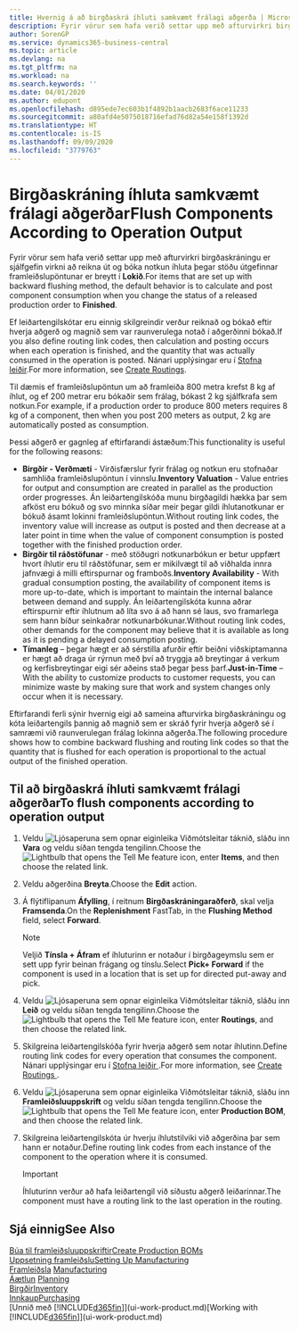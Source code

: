 ```yaml
---
title: Hvernig á að birgðaskrá íhluti samkvæmt frálagi aðgerða | Microsoft Docs
description: Fyrir vörur sem hafa verið settar upp með afturvirkri birgðaskráningu er sjálfgefin virkni að reikna út og bóka notkun íhluta þegar stöðu útgefinnar framleiðslupöntunar er breytt í **Lokið**. Frekari upplýsingar eru í Birgðaskráningaraðferð.
author: SorenGP
ms.service: dynamics365-business-central
ms.topic: article
ms.devlang: na
ms.tgt_pltfrm: na
ms.workload: na
ms.search.keywords: ''
ms.date: 04/01/2020
ms.author: edupont
ms.openlocfilehash: d895ede7ec603b1f4892b1aacb2683f6ace11233
ms.sourcegitcommit: a80afd4e5075018716efad76d82a54e158f1392d
ms.translationtype: HT
ms.contentlocale: is-IS
ms.lasthandoff: 09/09/2020
ms.locfileid: "3779763"
---
```

# <a name="flush-components-according-to-operation-output"></a><span data-ttu-id="7f102-104">Birgðaskráning íhluta samkvæmt frálagi aðgerðar</span><span class="sxs-lookup"><span data-stu-id="7f102-104">Flush Components According to Operation Output</span></span>
<span data-ttu-id="7f102-105">Fyrir vörur sem hafa verið settar upp með afturvirkri birgðaskráningu er sjálfgefin virkni að reikna út og bóka notkun íhluta þegar stöðu útgefinnar framleiðslupöntunar er breytt í **Lokið**.</span><span class="sxs-lookup"><span data-stu-id="7f102-105">For items that are set up with backward flushing method, the default behavior is to calculate and post component consumption when you change the status of a released production order to **Finished**.</span></span>  

<span data-ttu-id="7f102-106">Ef leiðartengilskótar eru einnig skilgreindir verður reiknað og bókað eftir hverja aðgerð og magnið sem var raunverulega notað í aðgerðinni bókað.</span><span class="sxs-lookup"><span data-stu-id="7f102-106">If you also define routing link codes, then calculation and posting occurs when each operation is finished, and the quantity that was actually consumed in the operation is posted.</span></span> <span data-ttu-id="7f102-107">Nánari upplýsingar eru í [Stofna leiðir](production-how-to-create-routings.md).</span><span class="sxs-lookup"><span data-stu-id="7f102-107">For more information, see [Create Routings](production-how-to-create-routings.md).</span></span>  

<span data-ttu-id="7f102-108">Til dæmis ef framleiðslupöntun um að framleiða 800 metra krefst 8 kg af íhlut, og ef 200 metrar eru bókaðir sem frálag, bókast 2 kg sjálfkrafa sem notkun.</span><span class="sxs-lookup"><span data-stu-id="7f102-108">For example, if a production order to produce 800 meters requires 8 kg of a component, then when you post 200 meters as output, 2 kg are automatically posted as consumption.</span></span>  

<span data-ttu-id="7f102-109">Þessi aðgerð er gagnleg af eftirfarandi ástæðum:</span><span class="sxs-lookup"><span data-stu-id="7f102-109">This functionality is useful for the following reasons:</span></span>  

-   <span data-ttu-id="7f102-110">**Birgðir - Verðmæti** - Virðisfærslur fyrir frálag og notkun eru stofnaðar samhliða framleiðslupöntun í vinnslu.</span><span class="sxs-lookup"><span data-stu-id="7f102-110">**Inventory Valuation** - Value entries for output and consumption are created in parallel as the production order progresses.</span></span> <span data-ttu-id="7f102-111">Án leiðartengilskóða munu birgðagildi hækka þar sem afköst eru bókuð og svo minnka síðar meir þegar gildi íhlutanotkunar er bókuð ásamt lokinni framleiðslupöntun.</span><span class="sxs-lookup"><span data-stu-id="7f102-111">Without routing link codes, the inventory value will increase as output is posted and then decrease at a later point in time when the value of component consumption is posted together with the finished production order.</span></span>  
-   <span data-ttu-id="7f102-112">**Birgðir til ráðstöfunar** - með stöðugri notkunarbókun er betur uppfært hvort íhlutir eru til ráðstöfunar, sem er mikilvægt til að viðhalda innra jafnvægi á milli eftirspurnar og framboðs.</span><span class="sxs-lookup"><span data-stu-id="7f102-112">**Inventory Availability** - With gradual consumption posting, the availability of component items is more up-to-date, which is important to maintain the internal balance between demand and supply.</span></span> <span data-ttu-id="7f102-113">Án leiðartengilskóta kunna aðrar eftirspurnir eftir íhlutnum að líta svo á að hann sé laus, svo framarlega sem hann bíður seinkaðrar notkunarbókunar.</span><span class="sxs-lookup"><span data-stu-id="7f102-113">Without routing link codes, other demands for the component may believe that it is available as long as it is pending a delayed consumption posting.</span></span>  
-   <span data-ttu-id="7f102-114">**Tímanleg** – þegar hægt er að sérstilla afurðir eftir beiðni viðskiptamanna er hægt að draga úr rýrnun með því að tryggja að breytingar á verkum og kerfisbreytingar eigi sér aðeins stað þegar þess þarf.</span><span class="sxs-lookup"><span data-stu-id="7f102-114">**Just-in-Time** – With the ability to customize products to customer requests, you can minimize waste by making sure that work and system changes only occur when it is necessary.</span></span>  

<span data-ttu-id="7f102-115">Eftirfarandi ferli sýnir hvernig eigi að sameina afturvirka birgðaskráningu og kóta leiðartengils þannig að magnið sem er skráð fyrir hverja aðgerð sé í samræmi við raunverulegan frálag lokinna aðgerða.</span><span class="sxs-lookup"><span data-stu-id="7f102-115">The following procedure shows how to combine backward flushing and routing link codes so that the quantity that is flushed for each operation is proportional to the actual output of the finished operation.</span></span>  

## <a name="to-flush-components-according-to-operation-output"></a><span data-ttu-id="7f102-116">Til að birgðaskrá íhluti samkvæmt frálagi aðgerðar</span><span class="sxs-lookup"><span data-stu-id="7f102-116">To flush components according to operation output</span></span>  
1.  <span data-ttu-id="7f102-117">Veldu ![Ljósaperuna sem opnar eiginleika Viðmótsleitar](media/ui-search/search_small.png "Segðu mér hvað þú vilt gera") táknið, sláðu inn **Vara** og veldu síðan tengda tengilinn.</span><span class="sxs-lookup"><span data-stu-id="7f102-117">Choose the ![Lightbulb that opens the Tell Me feature](media/ui-search/search_small.png "Tell me what you want to do") icon, enter **Items**, and then choose the related link.</span></span>  
2.  <span data-ttu-id="7f102-118">Veldu aðgerðina **Breyta**.</span><span class="sxs-lookup"><span data-stu-id="7f102-118">Choose the **Edit** action.</span></span>  
3.  <span data-ttu-id="7f102-119">Á flýtiflipanum **Áfylling**, í reitnum **Birgðaskráningaraðferð**, skal velja **Framsenda**.</span><span class="sxs-lookup"><span data-stu-id="7f102-119">On the **Replenishment** FastTab, in the **Flushing Method** field, select **Forward**.</span></span>  

    > [!NOTE]  
    >  <span data-ttu-id="7f102-120">Veljið **Tínsla + Áfram** ef íhluturinn er notaður í birgðageymslu sem er sett upp fyrir beinan frágang og tínslu.</span><span class="sxs-lookup"><span data-stu-id="7f102-120">Select **Pick+ Forward** if the component is used in a location that is set up for directed put-away and pick.</span></span>  

4.  <span data-ttu-id="7f102-121">Veldu ![Ljósaperuna sem opnar eiginleika Viðmótsleitar](media/ui-search/search_small.png "Segðu mér hvað þú vilt gera") táknið, sláðu inn **Leið** og veldu síðan tengda tengilinn.</span><span class="sxs-lookup"><span data-stu-id="7f102-121">Choose the ![Lightbulb that opens the Tell Me feature](media/ui-search/search_small.png "Tell me what you want to do") icon, enter **Routings**, and then choose the related link.</span></span>  
5.  <span data-ttu-id="7f102-122">Skilgreina leiðartengilskóða fyrir hverja aðgerð sem notar íhlutinn.</span><span class="sxs-lookup"><span data-stu-id="7f102-122">Define routing link codes for every operation that consumes the component.</span></span> <span data-ttu-id="7f102-123">Nánari upplýsingar eru í [Stofna leiðir ](production-how-to-create-routings.md).</span><span class="sxs-lookup"><span data-stu-id="7f102-123">For more information, see [Create Routings ](production-how-to-create-routings.md).</span></span>  
6.  <span data-ttu-id="7f102-124">Veldu ![Ljósaperuna sem opnar eiginleika Viðmótsleitar](media/ui-search/search_small.png "Segðu mér hvað þú vilt gera") táknið, sláðu inn **Framleiðsluuppskrift** og veldu síðan tengda tengilinn.</span><span class="sxs-lookup"><span data-stu-id="7f102-124">Choose the ![Lightbulb that opens the Tell Me feature](media/ui-search/search_small.png "Tell me what you want to do") icon, enter **Production BOM**, and then choose the related link.</span></span>  
7.  <span data-ttu-id="7f102-125">Skilgreina leiðartengilskóta úr hverju íhlutstilviki við aðgerðina þar sem hann er notaður.</span><span class="sxs-lookup"><span data-stu-id="7f102-125">Define routing link codes from each instance of the component to the operation where it is consumed.</span></span>

    > [!IMPORTANT]  
    >  <span data-ttu-id="7f102-126">Íhluturinn verður að hafa leiðartengil við síðustu aðgerð leiðarinnar.</span><span class="sxs-lookup"><span data-stu-id="7f102-126">The component must have a routing link to the last operation in the routing.</span></span>  

## <a name="see-also"></a><span data-ttu-id="7f102-127">Sjá einnig</span><span class="sxs-lookup"><span data-stu-id="7f102-127">See Also</span></span>  
[<span data-ttu-id="7f102-128">Búa til framleiðsluuppskriftir</span><span class="sxs-lookup"><span data-stu-id="7f102-128">Create Production BOMs</span></span>](production-how-to-create-production-boms.md)  
[<span data-ttu-id="7f102-129">Uppsetning framleiðslu</span><span class="sxs-lookup"><span data-stu-id="7f102-129">Setting Up Manufacturing</span></span>](production-configure-production-processes.md)  
<span data-ttu-id="7f102-130">[Framleiðsla](production-manage-manufacturing.md)  </span><span class="sxs-lookup"><span data-stu-id="7f102-130">[Manufacturing](production-manage-manufacturing.md)  </span></span>  
<span data-ttu-id="7f102-131">[Áætlun](production-planning.md) </span><span class="sxs-lookup"><span data-stu-id="7f102-131">[Planning](production-planning.md) </span></span>  
[<span data-ttu-id="7f102-132">Birgðir</span><span class="sxs-lookup"><span data-stu-id="7f102-132">Inventory</span></span>](inventory-manage-inventory.md)  
[<span data-ttu-id="7f102-133">Innkaup</span><span class="sxs-lookup"><span data-stu-id="7f102-133">Purchasing</span></span>](purchasing-manage-purchasing.md)  
<span data-ttu-id="7f102-134">[Unnið með [!INCLUDE[d365fin](includes/d365fin_md.md)]](ui-work-product.md)</span><span class="sxs-lookup"><span data-stu-id="7f102-134">[Working with [!INCLUDE[d365fin](includes/d365fin_md.md)]](ui-work-product.md)</span></span>
